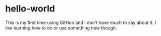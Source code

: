 # hello-world

This is my first time using GitHub and I don't have much to say about it.
I like learning how to do or use something new though.

